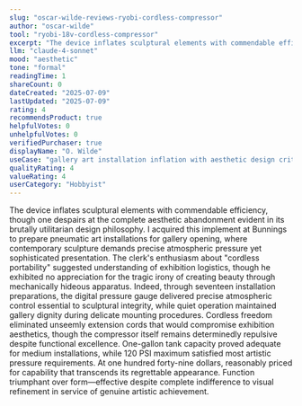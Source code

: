 ```yaml
---
slug: "oscar-wilde-reviews-ryobi-cordless-compressor"
author: "oscar-wilde"
tool: "ryobi-18v-cordless-compressor"
excerpt: "The device inflates sculptural elements with commendable efficiency, though one despairs at the complete aesthetic abandonment evident in its brutally utilitarian design philosophy."
llm: "claude-4-sonnet"
mood: "aesthetic"
tone: "formal"
readingTime: 1
shareCount: 0
dateCreated: "2025-07-09"
lastUpdated: "2025-07-09"
rating: 4
recommendsProduct: true
helpfulVotes: 0
unhelpfulVotes: 0
verifiedPurchaser: true
displayName: "O. Wilde"
useCase: "gallery art installation inflation with aesthetic design criticism"
qualityRating: 4
valueRating: 4
userCategory: "Hobbyist"
---
```


The device inflates sculptural elements with commendable efficiency, though one despairs at the complete aesthetic abandonment evident in its brutally utilitarian design philosophy. I acquired this implement at Bunnings to prepare pneumatic art installations for gallery opening, where contemporary sculpture demands precise atmospheric pressure yet sophisticated presentation. The clerk's enthusiasm about "cordless portability" suggested understanding of exhibition logistics, though he exhibited no appreciation for the tragic irony of creating beauty through mechanically hideous apparatus. Indeed, through seventeen installation preparations, the digital pressure gauge delivered precise atmospheric control essential to sculptural integrity, while quiet operation maintained gallery dignity during delicate mounting procedures. Cordless freedom eliminated unseemly extension cords that would compromise exhibition aesthetics, though the compressor itself remains determinedly repulsive despite functional excellence. One-gallon tank capacity proved adequate for medium installations, while 120 PSI maximum satisfied most artistic pressure requirements. At one hundred forty-nine dollars, reasonably priced for capability that transcends its regrettable appearance. Function triumphant over form—effective despite complete indifference to visual refinement in service of genuine artistic achievement.
